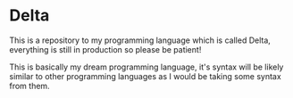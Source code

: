 # Delta
This is a repository to my programming language which is called Delta, everything is still in production so please be patient!

This is basically my dream programming language, it's syntax will be likely similar to other programming languages as I would be taking some syntax from them.
